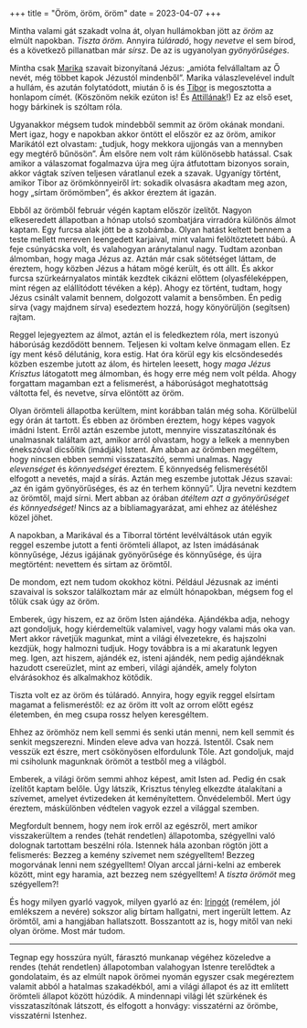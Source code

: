 +++
title = "Öröm, öröm, öröm"
date = 2023-04-07
+++

[Marika]: https://www.youtube.com/@vakvoltam/videos "Vak voltam"
[Tibor]: https://www.youtube.com/@tibordobra4241/videos
[Attila]: https://www.youtube.com/@kialtoszo/videos "Kiáltó szó"
[Iringó]: https://www.youtube.com/@_gyermekkentIstenutjan_/videos "Gyermekként Isten útján"


Mintha valami gát szakadt volna át,
olyan hullámokban jött az *öröm*
az elmúlt napokban.
*Tiszta öröm.*
Annyira *túláradó*,
hogy *nevetve* el sem bírod,
és a következő pillanatban már *sírsz*.
De az is ugyanolyan *gyönyörűséges*.

Mintha csak [Marika][] szavait
bizonyítaná Jézus:
„amióta felvállaltam az Ő nevét,
még többet kapok Jézustól mindenből”.
Marika válaszlevelével indult a hullám,
és azután folytatódott, miután ő is
és [Tibor] is megosztotta a honlapom címét.
(Köszönöm nekik ezúton is!
És [Attillának][Attila]!)
Ez az első eset, hogy bárkinek is szóltam róla.

Ugyanakkor mégsem tudok mindebből semmit az öröm okának mondani.
Mert igaz, hogy e napokban akkor öntött el először ez az öröm,
amikor Marikától ezt olvastam:
„tudjuk, hogy mekkora ujjongás van a mennyben egy megtérő bűnösön”.
Ám elsőre nem volt rám különösebb hatással.
Csak amikor a válaszomat fogalmazva újra meg újra átfutottam bizonyos sorain,
akkor vágtak szíven teljesen váratlanul ezek a szavak.
Ugyanígy történt, amikor Tibor az örömkönnyeiről írt:
sokadik olvasásra akadtam meg azon, hogy „sírtam örömömben”,
és akkor éreztem át igazán.

Ebből az örömből február végén kaptam először ízelítőt.
Nagyon elkeseredett állapotban
a hónap utolsó szombatjára virradóra különös álmot kaptam.
Egy furcsa alak jött be a szobámba.
Olyan hatást keltett bennem a teste mellett mereven leengedett karjaival,
mint valami felöltöztetett bábú.
A feje csúnyácska volt, és valahogyan aránytalanul nagy.
Tudtam azonban álmomban, hogy maga Jézus az.
Aztán már csak sötétséget láttam,
de éreztem, hogy közben Jézus a hátam mögé került, és ott állt.
És akkor furcsa szürkeárnyalatos minták kezdtek cikázni előttem
(olyasféleképpen, mint régen az elállítódott tévéken a kép).
Ahogy ez történt,
tudtam, hogy Jézus csinált valamit bennem,
dolgozott valamit a bensőmben.
Én pedig sírva (vagy majdnem sírva) esedeztem hozzá, hogy könyörüljön
(segítsen) rajtam.

Reggel lejegyeztem az álmot, aztán el is feledkeztem róla,
mert iszonyú háborúság kezdődött bennem.
Teljesen ki voltam kelve önmagam ellen.
Ez így ment késő délutánig, kora estig.
Hat óra körül egy kis elcsöndesedés közben
eszembe jutott az álom,
és hirtelen leesett, hogy *maga Jézus Krisztus* látogatott meg álmomban,
és hogy erre még nem volt példa.
Ahogy forgattam magamban ezt a felismerést,
a háborúságot meghatottság váltotta fel,
és nevetve, sírva elöntött az öröm.

Olyan örömteli állapotba kerültem, mint korábban talán még soha.
Körülbelül egy órán át tartott.
És ebben az örömben éreztem, hogy képes vagyok imádni Istent.
Erről aztán eszembe jutott, mennyire visszataszítónak és unalmasnak
találtam azt, amikor arról olvastam, hogy a lelkek a mennyben
énekszóval dicsőítik (imádják) Istent.
Ám abban az örömben megéltem,
hogy nincsen ebben semmi visszataszító, semmi unalmas.
Nagy *elevenséget* és *könnyedséget* éreztem.
E könnyedség felismerésétől elfogott a nevetés, majd a sírás.
Aztán meg eszembe jutottak Jézus szavai:
„az én igám gyönyörűséges, és az én terhem könnyű”.
Újra nevetni kezdtem az örömtől, majd sírni.
Mert abban az órában
*átéltem azt a gyönyörűséget és könnyedséget!*
Nincs az a bibliamagyarázat,
ami ehhez az átéléshez közel jöhet.

A napokban, a Marikával és a Tiborral történt levélváltások után
egyik reggel eszembe jutott a fenti örömteli állapot,
az Isten imádásának könnyűsége,
Jézus igájának gyönyörűsége és könnyűsége,
és újra megtörtént:
nevettem és sírtam az örömtől.

De mondom, ezt nem tudom okokhoz kötni.
Például Jézusnak az iménti szavaival is sokszor találkoztam már
az elmúlt hónapokban,
mégsem fog el tőlük csak úgy az öröm.

Emberek, úgy hiszem, ez az öröm Isten ajándéka.
Ajándékba adja,
nehogy azt gondoljuk,
hogy kiérdemeltük valamivel,
vagy hogy valami más oka van.
Mert akkor rávetjük magunkat,
mint a világi élvezetekre,
és hajszolni kezdjük,
hogy halmozni tudjuk.
Hogy továbbra is a mi akaratunk legyen meg.
Igen, azt hiszem, ajándék ez,
isteni ajándék,
nem pedig ajándéknak hazudott csereüzlet,
mint az emberi, világi ajándék,
amely folyton elvárásokhoz és alkalmakhoz kötődik.

Tiszta volt ez az öröm és túláradó.
Annyira, hogy egyik reggel elsírtam magamat
a felismeréstől:
ez az öröm itt volt az orrom előtt egész életemben,
én meg csupa rossz helyen keresgéltem.

Ehhez az örömhöz nem kell semmi és senki után menni,
nem kell semmit és senkit megszerezni.
Minden eleve adva van hozzá. Istentől.
Csak nem vesszük ezt észre,
mert csökönyösen elfordulunk Tőle.
Azt gondoljuk, majd mi csiholunk magunknak örömöt
a testből meg a világból.

Emberek, a világi öröm semmi ahhoz képest, amit Isten ad.
Pedig én csak ízelítőt kaptam belőle.
Úgy látszik, Krisztus tényleg elkezdte
átalakítani a szívemet,
amelyet évtizedeken át keményítettem.
Önvédelemből.
Mert úgy éreztem,
máskülönben védtelen vagyok ezzel a világgal szemben.

Megfordult bennem,
hogy nem írok erről az egészről,
mert amikor visszakerültem a rendes
(tehát rendetlen) állapotomba,
szégyellni való dolognak tartottam beszélni róla.
Istennek hála azonban
rögtön jött a felismerés:
Bezzeg a kemény szívemet nem szégyelltem!
Bezzeg mogorvának lenni nem szégyelltem!
Olyan arccal járni-kelni az emberek között,
mint egy haramia,
azt bezzeg nem szégyelltem!
A *tiszta örömöt* meg szégyellem?!

És hogy milyen gyarló vagyok,
milyen gyarló az én:
[Iringót][Iringó] (remélem, jól emlékszem a nevére)
sokszor alig bírtam hallgatni,
mert ingerült lettem.
Az örömtől, ami a hangjában hallatszott.
Bosszantott az is, hogy mitől van neki olyan öröme.
Most már tudom.

* * *

Tegnap egy hosszúra nyúlt, fárasztó munkanap végéhez közeledve
a rendes (tehát rendetlen) állapotomban valahogyan
Istenre terelődtek a gondolataim,
és az elmúlt napok örömei nyomán
egyszer csak megéreztem valamit abból a hatalmas szakadékból,
ami a világi állapot és az itt említett örömteli állapot
között húzódik.
A mindennapi világi lét szürkének és visszataszítónak látszott,
és elfogott a honvágy:
visszatérni az örömbe,
visszatérni Istenhez.
